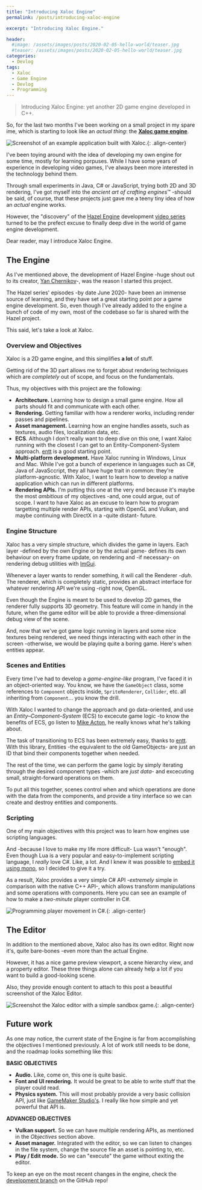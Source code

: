 ```yaml
---
title: "Introducing Xaloc Engine"
permalink: /posts/introducing-xaloc-engine

excerpt: "Introducing Xaloc Engine."

header:
  #image: /assets/images/posts/2020-02-05-hello-world/teaser.jpg
  #teaser: /assets/images/posts/2020-02-05-hello-world/teaser.jpg
categories:
  - Devlog
tags:
  - Xaloc
  - Game Engine
  - Devlog
  - Programming
---
```


> Introducing Xaloc Engine: yet another 2D game engine developed in C++.

So, for the last two months I've been working on a small project in my spare ime, which
is starting to look like an *actual thing*: the [**Xaloc game engine**](https://github.com/pacojq/Xaloc).

![Screenshot of an example application built with Xaloc.](/assets/images/posts/2020-07-03-introducing-xaloc-engine/sandbox.png){: .align-center}

I've been toying around with the idea of developing my own engine for some time, mostly
for learning porpuses. While I have some years of experience in developing video games,
I've always been more interested in the technology behind them.

Through small experiments in Java, C# or JavaScript, trying both 2D and 3D rendering, I've
got myself into the *ancient art of crafting engines*™ -should be said, of course, that
these projects just gave me a teeny tiny idea of how an *actual* engine works.

However, the "discovery" of the [Hazel Engine](https://github.com/TheCherno/Hazel) development
[video series](https://www.youtube.com/watch?v=JxIZbV_XjAs&list=PLlrATfBNZ98dC-V-N3m0Go4deliWHPFwT)
turned to be the prefect excuse to finally deep dive in the world of game engine development.

Dear reader, may I introduce Xaloc Engine.


## The Engine

As I've mentioned above, the development of Hazel Engine -huge shout out to its creator, 
[Yan Chernikov](https://twitter.com/thecherno)-, was the reason I started this project.

The Hazel series' episodes -by date June 2020- have been an immense source of 
learning, and they have set a great starting point por a game engine development.
So, even though I've already added to the engine a bunch of code of my own, most of the
codebase so far is shared with the Hazel project.

This said, let's take a look at Xaloc.


### Overview and Objectives

Xaloc is a 2D game engine, and this simplifies **a lot** of stuff. 

Getting rid of the 3D part allows me to forget about rendering techniques which are 
*completely* out of scope, and focus on the fundamentals.

Thus, my objectives with this project are the following:

  - **Architecture.** Learning how to design a small game engine. How all parts should fit 
  and communicate with each other.
  - **Rendering.** Getting familiar with how a renderer works, including render passes and
  pipelines.
  - **Asset management.** Learning how an engine handles assets, such as textures, audio files,
  localization data, etc. 
  - **ECS**. Although I don't really want to deep dive on this one, I want Xaloc running
  with the closest I can get to an Entity-Component-System approach. [entt](https://github.com/skypjack/entt) 
  is a good starting point.
  - **Multi-platform development.** Have Xaloc running in Windows, Linux and Mac. While I've got a bunch of experience in languages such as C#, Java of JavaSccript, they all have huge trait in common: they're platform-agnostic.
  With Xaloc, I want to learn how to develop a native application which can run in different
  platforms.
  - **Rendering APIs.** I'm putting this one at the very end because it's maybe the most
  *ambitious* of my objectives -and, one could argue, out of scope. I want to have Xaloc as
  an excuse to learn how to program targetting multiple render APIs, starting with OpenGL and
  Vulkan, and maybe continuing with DirectX in a -quite distant- future.


### Engine Structure

Xaloc has a very simple structure, which divides the game in layers. Each layer -defined by
the own Engine or by the actual game- defines its own behaviour on every frame update,
on rendering and -if necessary- on rendering debug utilities with [ImGui](https://github.com/ocornut/imgui).

Whenever a layer wants to render something, it will call the Renderer -*duh*. The renderer,
which is completely static, provides an abstract interface for whatever rendering API we're
using -right now, OpenGL.

Even though the Engine is meant to be used to develop 2D games, the renderer fully supports
3D geometry. This feature will come in handy in the future, when the game editor will be
able to provide a three-dimensional debug view of the scene.

And, now that we've got game logic running in layers and some nice textures being rendered,
we need things interacting with each other in the screen -otherwise, we would be playing 
quite a boring game. Here's when entities appear.


### Scenes and Entities

Every time I've had to develop a *game-engine-like* program, I've faced it in an object-oriented
way. You know, we have the `GameObject` class, some references to `Component` objects inside, 
`SpriteRenderer`, `Collider`, etc. all inheriting from `Component`... you know the drill.

With Xaloc I wanted to change the approach and go data-oriented, and use an 
*Entity–Component–System* (ECS) to excecute game logic -to know the benefits of ECS, go listen to [Mike Acton](https://www.youtube.com/watch?v=rX0ItVEVjHc), he really knows what he's talking about. 

The task of transitioning to ECS has been extremely easy, thanks to [entt](https://github.com/skypjack/entt).
With this library, Entities -the equivalent to the old GameObjects- are just an ID that bind 
their components together when needed. 

The rest of the time, we can perform the game logic by simply iterating through the desired 
component types -which are *just data*- and excecuting small, straight-forward operations on them.

To put all this together, scenes control when and which operations are done with the data
from the components, and provide a tiny interface so we can create and destroy
entities and components.


### Scripting

One of my main objectives with this project was to learn how engines use scripting languages.

And -because I love to make my life more difficult- Lua wasn't "enough". Even though Lua is
a very popular and easy-to-implement scripting language, I *really* love C#. Like, a lot. And
I knew it was possible to [embed it using mono](https://www.mono-project.com/docs/advanced/embedding/scripting/), 
so I decided to give it a try.

As a result, Xaloc provides a very simple C# API -*extremely* simple in comparison with the
native C++ API-, which allows transform manipulations and some operations with components.
Here you can see an example of how to make a *two-minute* player controller in C#.

![Programming player movement in C#.](/assets/images/posts/2020-07-03-introducing-xaloc-engine/csharp-demo.gif){: .align-center}


## The Editor

In addition to the mentioned above, Xaloc also has its own editor. Right now it's, quite 
bare-bones -even more than the actual Engine.

However, it has a nice game preview viewport, a scene hierarchy view, and a property editor.
These three things alone can already help a lot if you want to build a good-looking scene.

Also, they provide enough content to attach to this post a beautiful screenshot of the 
Xaloc Editor.

![Screenshot the Xaloc editor with a simple sandbox game.](/assets/images/posts/2020-07-03-introducing-xaloc-engine/xaloc-editor.png){: .align-center}


## Future work

As one may notice, the current state of the Engine is far from accomplishing the objectives I
mentioned previously. A lot of work still needs to be done, and the roadmap looks something 
like this:

**BASIC OBJECTIVES**

- **Audio.** Like, come on, this one is quite basic.
- **Font and UI rendering.** It would be great to be able to write stuff that the player could read.
- **Physics system.** This will most probably provide a very basic collision API, just like 
[GameMaker Studio's](https://docs.yoyogames.com/source/dadiospice/002_reference/movement%20and%20collisions/collisions/index.html). 
I really like how simple and yet powerful that API is.

**ADVANCED OBJECTIVES**

- **Vulkan support.** So we can have multiple rendering APIs, as mentioned in the *Objectives*
section above.
- **Asset manager.** Integrated with the editor, so we can listen to changes in the file system, change the source file an asset is pointing to, etc.
- **Play / Edit mode.** So we can "execute" the game without exiting the editor.

To keep an eye on the most recent changes in the engine, check the 
[development branch](https://github.com/pacojq/Xaloc/tree/dev) on the GitHub repo!